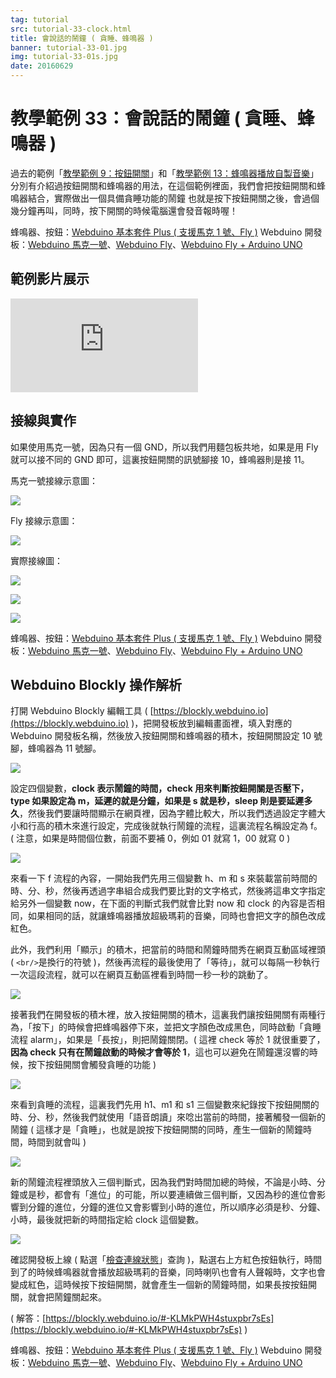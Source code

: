 ```yaml
---
tag: tutorial
src: tutorial-33-clock.html
title: 會說話的鬧鐘 ( 貪睡、蜂鳴器 )
banner: tutorial-33-01.jpg
img: tutorial-33-01s.jpg
date: 20160629
---
```


<!-- @@master  = ../../_layout.html-->

<!-- @@block  =  meta-->

<title>教學範例 33：會說話的鬧鐘 ( 貪睡、蜂鳴器 ) :::: Webduino = Web × Arduino</title>

<meta name="description" content="過去的範例分別有介紹過按鈕開關和蜂鳴器的用法，在這個範例裡面，我們會把按鈕開關和蜂鳴器結合，實際做出一個具備貪睡功能的鬧鐘，也就是按下按鈕開關之後，會過個幾分鐘再叫，同時，按下開關的時候電腦還會發音報時喔！">

<meta itemprop="description" content="過去的範例分別有介紹過按鈕開關和蜂鳴器的用法，在這個範例裡面，我們會把按鈕開關和蜂鳴器結合，實際做出一個具備貪睡功能的鬧鐘，也就是按下按鈕開關之後，會過個幾分鐘再叫，同時，按下開關的時候電腦還會發音報時喔！">

<meta property="og:description" content="過去的範例分別有介紹過按鈕開關和蜂鳴器的用法，在這個範例裡面，我們會把按鈕開關和蜂鳴器結合，實際做出一個具備貪睡功能的鬧鐘，也就是按下按鈕開關之後，會過個幾分鐘再叫，同時，按下開關的時候電腦還會發音報時喔！">

<meta property="og:title" content="教學範例 33：會說話的鬧鐘 ( 貪睡、蜂鳴器 )" >

<meta property="og:url" content="https://webduino.io/tutorials/tutorial-33-clock.html">

<meta property="og:image" content="https://webduino.io/img/tutorials/tutorial-33-01s.jpg">

<meta itemprop="image" content="https://webduino.io/img/tutorials/tutorial-33-01s.jpg">

<include src="../_include-tutorials.html"></include>

<!-- @@close-->

<!-- @@block  =  preAndNext-->

<include src="../_include-tutorials-content.html"></include>

<!-- @@close-->

<!-- @@block  =  tutorials-->

# 教學範例 33：會說話的鬧鐘 ( 貪睡、蜂鳴器 )

過去的範例「[教學範例 9：按鈕開關](https://webduino.io/tutorials/tutorial-09-button-led.html)」和「[教學範例 13：蜂鳴器播放自製音樂](https://webduino.io/tutorials/tutorial-13-buzzer.html)」分別有介紹過按鈕開關和蜂鳴器的用法，在這個範例裡面，我們會把按鈕開關和蜂鳴器結合，實際做出一個具備貪睡功能的鬧鐘 也就是按下按鈕開關之後，會過個幾分鐘再叫，同時，按下開關的時候電腦還會發音報時喔！ 

<div class="buy-this">
	<span>蜂鳴器、按鈕：<a href="https://webduino.io/buy/webduino-package-plus.html" target="_blank">Webduino 基本套件 Plus ( 支援馬克 1 號、Fly )</a></span>
	<span>Webduino 開發板：<a href="https://webduino.io/buy/component-webduino-v1.html" target="_blank">Webduino 馬克一號</a>、<a href="https://webduino.io/buy/component-webduino-fly.html" target="_blank">Webduino Fly</a>、<a href="https://webduino.io/buy/component-webduino-uno-fly.html" target="_blank">Webduino Fly + Arduino UNO</a></span>
</div>

## 範例影片展示

<iframe class="youtube" src="https://www.youtube.com/embed/BEDgC5iAnCo" frameborder="0" allowfullscreen></iframe>

## 接線與實作

如果使用馬克一號，因為只有一個 GND，所以我們用麵包板共地，如果是用 Fly 就可以接不同的 GND 即可，這裏按鈕開關的訊號腳接 10，蜂鳴器則是接 11。

馬克一號接線示意圖：

![](../img/tutorials/tutorial-33-02.jpg)

Fly 接線示意圖：

![](../img/tutorials/tutorial-33-02-fly.jpg)

實際接線圖：

![](../img/tutorials/tutorial-33-03.jpg)

![](../img/tutorials/tutorial-33-04.jpg)

![](../img/tutorials/tutorial-33-05.jpg)

<div class="buy-this">
	<span>蜂鳴器、按鈕：<a href="https://webduino.io/buy/webduino-package-plus.html" target="_blank">Webduino 基本套件 Plus ( 支援馬克 1 號、Fly )</a></span>
	<span>Webduino 開發板：<a href="https://webduino.io/buy/component-webduino-v1.html" target="_blank">Webduino 馬克一號</a>、<a href="https://webduino.io/buy/component-webduino-fly.html" target="_blank">Webduino Fly</a>、<a href="https://webduino.io/buy/component-webduino-uno-fly.html" target="_blank">Webduino Fly + Arduino UNO</a></span>
</div>

## Webduino Blockly 操作解析

打開 Webduino Blockly 編輯工具 ( [https://blockly.webduino.io](https://blockly.webduino.io) )，把開發板放到編輯畫面裡，填入對應的 Webduino 開發板名稱，然後放入按鈕開關和蜂鳴器的積木，按鈕開關設定 10 號腳，蜂鳴器為 11 號腳。

![](../img/tutorials/tutorial-33-06.jpg)

設定四個變數，**clock 表示鬧鐘的時間，check 用來判斷按鈕開關是否壓下，type 如果設定為 m，延遲的就是分鐘，如果是 s 就是秒，sleep 則是要延遲多久**，然後我們要讓時間顯示在網頁裡，因為字體比較大，所以我們透過設定字體大小和行高的積木來進行設定，完成後就執行鬧鐘的流程，這裏流程名稱設定為 f。( 注意，如果是時間個位數，前面不要補 0，例如 01 就寫 1，00 就寫 0 )

![](../img/tutorials/tutorial-33-07.jpg)

來看一下 f 流程的內容，一開始我們先用三個變數 h、m 和 s 來裝載當前時間的時、分、秒，然後再透過字串組合成我們要比對的文字格式，然後將這串文字指定給另外一個變數 now，在下面的判斷式我們就會比對 now 和 clock 的內容是否相同，如果相同的話，就讓蜂鳴器播放超級瑪莉的音樂，同時也會把文字的顏色改成紅色。

此外，我們利用「顯示」的積木，把當前的時間和鬧鐘時間秀在網頁互動區域裡頭 ( `<br/>`是換行的符號 )，然後再流程的最後使用了「等待」，就可以每隔一秒執行一次這段流程，就可以在網頁互動區裡看到時間一秒一秒的跳動了。

![](../img/tutorials/tutorial-33-08.jpg)

接著我們在開發板的積木裡，放入按鈕開關的積木，這裏我們讓按鈕開關有兩種行為，「按下」的時候會把蜂鳴器停下來，並把文字顏色改成黑色，同時啟動「貪睡流程 alarm」，如果是「長按」，則把鬧鐘關閉。( 這裡 check 等於 1 就很重要了，**因為 check 只有在鬧鐘啟動的時候才會等於 1**，這也可以避免在鬧鐘還沒響的時候，按下按鈕開關會觸發貪睡的功能 )

![](../img/tutorials/tutorial-33-09.jpg)

來看到貪睡的流程，這裏我們先用 h1、m1 和 s1 三個變數來紀錄按下按鈕開關的時、分、秒，然後我們就使用「語音朗讀」來唸出當前的時間，接著觸發一個新的鬧鐘 ( 這樣才是「貪睡」，也就是說按下按鈕開關的同時，產生一個新的鬧鐘時間，時間到就會叫 )

![](../img/tutorials/tutorial-33-10.jpg)

新的鬧鐘流程裡頭放入三個判斷式，因為我們對時間加總的時候，不論是小時、分鐘或是秒，都會有「進位」的可能，所以要連續做三個判斷，又因為秒的進位會影響到分鐘的進位，分鐘的進位又會影響到小時的進位，所以順序必須是秒、分鐘、小時，最後就把新的時間指定給 clock 這個變數。

![](../img/tutorials/tutorial-33-11.jpg)

確認開發板上線 ( 點選「[檢查連線狀態](https://webduino.io/device.html)」查詢 )，點選右上方紅色按鈕執行，時間到了的時候蜂鳴器就會播放超級瑪莉的音樂，同時喇叭也會有人聲報時，文字也會變成紅色，這時候按下按鈕開關，就會產生一個新的鬧鐘時間，如果長按按鈕開關，就會把鬧鐘關起來。

( 解答：[https://blockly.webduino.io/#-KLMkPWH4stuxpbr7sEs](https://blockly.webduino.io/#-KLMkPWH4stuxpbr7sEs) )


<div class="buy-this">
	<span>蜂鳴器、按鈕：<a href="https://webduino.io/buy/webduino-package-plus.html" target="_blank">Webduino 基本套件 Plus ( 支援馬克 1 號、Fly )</a></span>
	<span>Webduino 開發板：<a href="https://webduino.io/buy/component-webduino-v1.html" target="_blank">Webduino 馬克一號</a>、<a href="https://webduino.io/buy/component-webduino-fly.html" target="_blank">Webduino Fly</a>、<a href="https://webduino.io/buy/component-webduino-uno-fly.html" target="_blank">Webduino Fly + Arduino UNO</a></span>
</div>


<!-- @@close-->